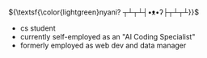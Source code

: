 ${\textsf{\color{lightgreen}nyani? ┬┴┬┴┤•ᴥ•ʔ├┬┴┬┴}}$

- cs student
- currently self-employed as an "AI Coding Specialist"
- formerly employed as web dev and data manager

  
<!---
seclere/seclere is a ✨ special ✨ repository because its `README.md` (this file) appears on your GitHub profile.
You can click the Preview link to take a look at your changes.
--->
